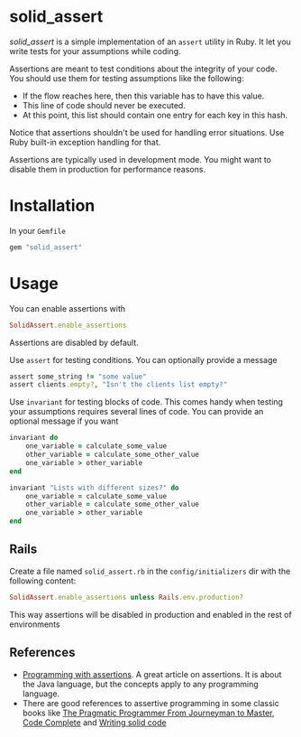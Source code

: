 # solid_assert

*solid_assert* is a simple implementation of an `assert` utility in Ruby. It let you write tests for your assumptions while coding. 

Assertions are meant to test conditions about the integrity of your code. You should use them for testing assumptions like the following:

- If the flow reaches here, then this variable has to have this value.
- This line of code should never be executed.
- At this point, this list should contain one entry for each key in this hash.

Notice that assertions shouldn't be used for handling error situations. Use Ruby built-in exception handling for that.

Assertions are typically used in development mode. You might want to disable them in production for performance reasons.

# Installation

In your `Gemfile`

```ruby
gem "solid_assert"
```

# Usage

You can enable assertions with

```ruby
SolidAssert.enable_assertions
```

Assertions are disabled by default.

Use `assert` for testing conditions. You can optionally provide a message

```ruby
assert some_string != "some value"
assert clients.empty?, "Isn't the clients list empty?"
```

Use `invariant` for testing blocks of code. This comes handy when testing your assumptions requires several lines of code. You can provide an optional message if you want

```ruby
invariant do
	one_variable = calculate_some_value
	other_variable = calculate_some_other_value
	one_variable > other_variable
end
```

```ruby
invariant "Lists with different sizes?" do
	one_variable = calculate_some_value
	other_variable = calculate_some_other_value
	one_variable > other_variable
end
```

## Rails

Create a file named `solid_assert.rb` in the `config/initializers` dir with the following content:

```ruby
SolidAssert.enable_assertions unless Rails.env.production?
```

This way assertions will be disabled in production and enabled in the rest of environments

## References

- [Programming with assertions](http://download.oracle.com/javase/1.4.2/docs/guide/lang/assert.html). A great article on assertions. It is about the Java language, but the concepts apply to any programming language.
- There are good references to assertive programming in some classic books like [The Pragmatic Programmer From Journeyman to Master](http://www.amazon.com/exec/obidos/ASIN/020161622X/ref=nosim/jorgmanrpersp-20), [Code Complete](http://www.amazon.com/exec/obidos/ASIN/0735619670/ref=nosim/jorgmanrpersp-20) and [Writing solid code](http://www.amazon.com/exec/obidos/ASIN/1556155514/ref=nosim/jorgmanrpersp-20)



